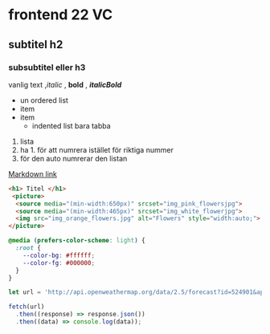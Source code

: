 # frontend 22 VC 
## subtitel h2
### subsubtitel eller h3

vanlig text ,*italic* , **bold** , ***italicBold***


- un ordered list
- item
- item
    - indented list bara tabba

1. lista 
1. ha 1. för att numrera istället för riktiga nummer 
1. för den auto numrerar den listan

[Markdown link](https://www.markdownguide.org/basic-syntax/)


``` html
<h1> Titel </h1>
 <picture>
  <source media="(min-width:650px)" srcset="img_pink_flowersjpg">
  <source media="(min-width:465px)" srcset="img_white_flowerjpg">
  <img src="img_orange_flowers.jpg" alt="Flowers" style="width:auto;">
</picture> 
```

```css
@media (prefers-color-scheme: light) {
  :root {
    --color-bg: #ffffff;
    --color-fg: #000000;
  }
}
```

```js
let url = 'http://api.openweathermap.org/data/2.5/forecast?id=524901&appid=fvf3rhj45h32ghj4234'

fetch(url)
  .then((response) => response.json())
  .then((data) => console.log(data));
```

